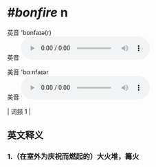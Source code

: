 # ***\#bonfire*** n
英音 'bɒnfaɪə(r)  
英音
<audio src="./media/bonfire1.aac" controls="controls"></audio>

美音 'bɑːnfaɪər  
美音
<audio src="./media/bonfire2.aac" controls="controls"></audio>



| 词频 1 |  

英文释义
---
### 1.**（在室外为庆祝而燃起的）大火堆，篝火**  


